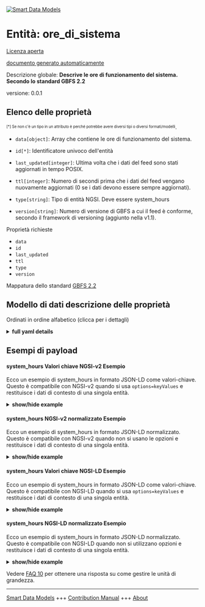 <!-- 10-Header -->  
[![Smart Data Models](https://smartdatamodels.org/wp-content/uploads/2022/01/SmartDataModels_logo.png "Logo")](https://smartdatamodels.org)  
Entità: ore_di_sistema  
======================<!-- /10-Header -->  
<!-- 15-License -->  
[Licenza aperta](https://github.com/smart-data-models//dataModel.GBFS/blob/master/system_hours/LICENSE.md)  
[documento generato automaticamente](https://docs.google.com/presentation/d/e/2PACX-1vTs-Ng5dIAwkg91oTTUdt8ua7woBXhPnwavZ0FxgR8BsAI_Ek3C5q97Nd94HS8KhP-r_quD4H0fgyt3/pub?start=false&loop=false&delayms=3000#slide=id.gb715ace035_0_60)  
<!-- /15-License -->  
<!-- 20-Description -->  
Descrizione globale: **Descrive le ore di funzionamento del sistema. Secondo lo standard GBFS 2.2**  
versione: 0.0.1  
<!-- /20-Description -->  
<!-- 30-PropertiesList -->  

## Elenco delle proprietà  

<sup><sub>[*] Se non c'è un tipo in un attributo è perché potrebbe avere diversi tipi o diversi formati/modelli</sub></sup>.  
- `data[object]`: Array che contiene le ore di funzionamento del sistema.  	  
- `id[*]`: Identificatore univoco dell'entità  - `last_updated[integer]`: Ultima volta che i dati del feed sono stati aggiornati in tempo POSIX.  - `ttl[integer]`: Numero di secondi prima che i dati del feed vengano nuovamente aggiornati (0 se i dati devono essere sempre aggiornati).  - `type[string]`: Tipo di entità NGSI. Deve essere system_hours  - `version[string]`: Numero di versione di GBFS a cui il feed è conforme, secondo il framework di versioning (aggiunto nella v1.1).  <!-- /30-PropertiesList -->  
<!-- 35-RequiredProperties -->  
Proprietà richieste  
- `data`  - `id`  - `last_updated`  - `ttl`  - `type`  - `version`  <!-- /35-RequiredProperties -->  
<!-- 40-RequiredProperties -->  
Mappatura dello standard [GBFS 2.2](https://github.com/NABSA/gbfs/blob/v2.2/gbfs.md)  
<!-- /40-RequiredProperties -->  
<!-- 50-DataModelHeader -->  
## Modello di dati descrizione delle proprietà  
Ordinati in ordine alfabetico (clicca per i dettagli)  
<!-- /50-DataModelHeader -->  
<!-- 60-ModelYaml -->  
<details><summary><strong>full yaml details</strong></summary>    
```yaml  
system_hours:    
  description: Describes the system hours of operation. According to the Standard GBFS 2.2    
  properties:    
    data:    
      description: Array that contains system hours of operations.    
      properties:    
        rental_hours:    
          items:    
            properties:    
              days:    
                description: An array of abbreviations (first 3 letters) of English names of the days of the week for which this object applies.    
                items:    
                  enum:    
                    - sun    
                    - mon    
                    - tue    
                    - wed    
                    - thu    
                    - fri    
                    - sat    
                  type: string    
                maxItems: 7    
                minItems: 1    
                type: array    
              end_time:    
                description: End time for the hours of operation of the system.    
                pattern: ^([0-1][0-9]|2[0-3]):[0-5][0-9]:[0-5][0-9]$    
                type: string    
              start_time:    
                description: Start time for the hours of operation of the system.    
                pattern: ^([0-1][0-9]|2[0-3]):[0-5][0-9]:[0-5][0-9]$    
                type: string    
              user_types:    
                description: Array of member and nonmember value(s) indicating that this set of rental hours applies to either members or non-members only.    
                items:    
                  enum:    
                    - member    
                    - nonmember    
                  type: string    
                maxItems: 2    
                minItems: 1    
                type: array    
            required:    
              - user_types    
              - days    
              - start_time    
              - end_time    
            type: object    
          type: array    
      required:    
        - rental_hours    
      type: object    
      x-ngsi:    
        type: Property    
    id:    
      anyOf:    
        - description: Identifier format of any NGSI entity    
          maxLength: 256    
          minLength: 1    
          pattern: ^[\w\-\.\{\}\$\+\*\[\]`|~^@!,:\\]+$    
          type: string    
          x-ngsi:    
            type: Property    
        - description: Identifier format of any NGSI entity    
          format: uri    
          type: string    
          x-ngsi:    
            type: Property    
      description: Unique identifier of the entity    
      x-ngsi:    
        type: Property    
    last_updated:    
      description: Last time the data in the feed was updated in POSIX time.    
      minimum: 1450155600    
      type: integer    
      x-ngsi:    
        type: Property    
    ttl:    
      description: Number of seconds before the data in the feed will be updated again (0 if the data should always be refreshed).    
      minimum: 0    
      type: integer    
      x-ngsi:    
        type: Property    
    type:    
      description: NGSI entity type. It has to be system_hours    
      enum:    
        - system_hours    
      type: string    
      x-ngsi:    
        type: Property    
    version:    
      description: 'GBFS version number to which the feed conforms, according to the versioning framework (added in v1.1).'    
      enum:    
        - 1.1-RC    
        - 1.1    
        - 2.0-RC    
        - 2.0    
        - 2.1-RC    
        - 2.1-RC2    
        - 2.1    
        - 2.2    
        - 3.0-RC    
        - 3.0    
      type: string    
      x-ngsi:    
        type: Property    
  required:    
    - data    
    - id    
    - last_updated    
    - ttl    
    - type    
    - version    
  type: object    
  x-derived-from: https://github.com/NABSA/gbfs/blob/v2.2/gbfs.md    
  x-disclaimer: 'Redistribution and use in source and binary forms, with or without modification, are permitted  provided that the license conditions are met. Copyleft (c) 2022 Contributors to Smart Data Models Program'    
  x-license-url: https://github.com/smart-data-models/dataModel.GBFS/blob/master/system_hours/LICENSE.md    
  x-model-schema: https://smart-data-models.github.io/dataModel.GBFS/system_hours/schema.json    
  x-model-tags: GBFS    
  x-version: 0.0.1    
```  
</details>    
<!-- /60-ModelYaml -->  
<!-- 70-MiddleNotes -->  
<!-- /70-MiddleNotes -->  
<!-- 80-Examples -->  
## Esempi di payload  
#### system_hours Valori chiave NGSI-v2 Esempio  
Ecco un esempio di system_hours in formato JSON-LD come valori-chiave. Questo è compatibile con NGSI-v2 quando si usa `options=keyValues` e restituisce i dati di contesto di una singola entità.  
<details><summary><strong>show/hide example</strong></summary>    
```json  
{  
  "id": "urn:ngsi-ld:system_hours:id:FNNO:60592292",  
  "type": "system_hours",  
  "last_updated": 1609866247,  
  "ttl": 86400,  
  "version": "3.0",  
  "data": {  
    "rental_hours": [  
      {  
        "user_types": [  
          "member"  
        ],  
        "days": [  
          "sat",  
          "sun"  
        ],  
        "start_time": "00:00:00",  
        "end_time": "23:59:59"  
      },  
      {  
        "user_types": [  
          "nonmember"  
        ],  
        "days": [  
          "sat",  
          "sun"  
        ],  
        "start_time": "05:00:00",  
        "end_time": "23:59:59"  
      },  
      {  
        "user_types": [  
          "member",  
          "nonmember"  
        ],  
        "days": [  
          "mon",  
          "tue",  
          "wed",  
          "thu",  
          "fri"  
        ],  
        "start_time": "00:00:00",  
        "end_time": "23:59:59"  
      }  
    ]  
  }  
}  
```  
</details>  
#### system_hours NGSI-v2 normalizzato Esempio  
Ecco un esempio di system_hours in formato JSON-LD normalizzato. Questo è compatibile con NGSI-v2 quando non si usano le opzioni e restituisce i dati di contesto di una singola entità.  
<details><summary><strong>show/hide example</strong></summary>    
```json  
{  
  "id": "urn:ngsi-ld:system_hours:id:FNNO:60592292",  
  "type": "system_hours",  
  "last_updated": {  
    "type": "Number",  
    "value": 1609866247  
  },  
  "ttl": {  
    "type": "Number",  
    "value": 86400  
  },  
  "version": {  
    "type": "Text",  
    "value": "3.0"  
  },  
  "data": {  
    "type": "StructuredValue",  
    "value": {  
      "rental_hours": [  
        {  
          "user_types": [  
            "member"  
          ],  
          "days": [  
            "sat",  
            "sun"  
          ],  
          "start_time": "00:00:00",  
          "end_time": "23:59:59"  
        },  
        {  
          "user_types": [  
            "nonmember"  
          ],  
          "days": [  
            "sat",  
            "sun"  
          ],  
          "start_time": "05:00:00",  
          "end_time": "23:59:59"  
        },  
        {  
          "user_types": [  
            "member",  
            "nonmember"  
          ],  
          "days": [  
            "mon",  
            "tue",  
            "wed",  
            "thu",  
            "fri"  
          ],  
          "start_time": "00:00:00",  
          "end_time": "23:59:59"  
        }  
      ]  
    }  
  }  
}  
```  
</details>  
#### system_hours Valori chiave NGSI-LD Esempio  
Ecco un esempio di system_hours in formato JSON-LD come valori-chiave. Questo è compatibile con NGSI-LD quando si usa `options=keyValues` e restituisce i dati di contesto di una singola entità.  
<details><summary><strong>show/hide example</strong></summary>    
```json  
{  
    "id": "urn:ngsi-ld:system_hours:id:FNNO:60592292",  
    "type": "system_hours",  
    "last_updated": 1609866247,  
    "ttl": 86400,  
    "version": "3.0",  
    "data": {  
        "rental_hours": [  
            {  
                "user_types": [  
                    "member"  
                ],  
                "days": [  
                    "sat",  
                    "sun"  
                ],  
                "start_time": "00:00:00",  
                "end_time": "23:59:59"  
            },  
            {  
                "user_types": [  
                    "nonmember"  
                ],  
                "days": [  
                    "sat",  
                    "sun"  
                ],  
                "start_time": "05:00:00",  
                "end_time": "23:59:59"  
            },  
            {  
                "user_types": [  
                    "member",  
                    "nonmember"  
                ],  
                "days": [  
                    "mon",  
                    "tue",  
                    "wed",  
                    "thu",  
                    "fri"  
                ],  
                "start_time": "00:00:00",  
                "end_time": "23:59:59"  
            }  
        ]  
    },  
    "@context": [  
        "https://smartdatamodels.org/context.jsonld",  
        "https://raw.githubusercontent.com/smart-data-models/dataModel.GBFS/master/context.jsonld"  
    ]  
}  
```  
</details>  
#### system_hours NGSI-LD normalizzato Esempio  
Ecco un esempio di system_hours in formato JSON-LD normalizzato. Questo è compatibile con NGSI-LD quando non si utilizzano opzioni e restituisce i dati di contesto di una singola entità.  
<details><summary><strong>show/hide example</strong></summary>    
```json  
{  
    "id": "urn:ngsi-ld:system_hours:id:FNNO:60592292",  
    "type": "system_hours",  
    "last_updated": {  
        "type": "Property",  
        "value": 1609866247  
    },  
    "ttl": {  
        "type": "Property",  
        "value": 86400  
    },  
    "version": {  
        "type": "Property",  
        "value": "3.0"  
    },  
    "data": {  
        "type": "Property",  
        "value": {  
            "rental_hours": [  
                {  
                    "user_types": [  
                        "member"  
                    ],  
                    "days": [  
                        "sat",  
                        "sun"  
                    ],  
                    "start_time": "00:00:00",  
                    "end_time": "23:59:59"  
                },  
                {  
                    "user_types": [  
                        "nonmember"  
                    ],  
                    "days": [  
                        "sat",  
                        "sun"  
                    ],  
                    "start_time": "05:00:00",  
                    "end_time": "23:59:59"  
                },  
                {  
                    "user_types": [  
                        "member",  
                        "nonmember"  
                    ],  
                    "days": [  
                        "mon",  
                        "tue",  
                        "wed",  
                        "thu",  
                        "fri"  
                    ],  
                    "start_time": "00:00:00",  
                    "end_time": "23:59:59"  
                }  
            ]  
        }  
    },  
    "@context": [  
        "https://smartdatamodels.org/context.jsonld",  
        "https://raw.githubusercontent.com/smart-data-models/dataModel.GBFS/master/context.jsonld"  
    ]  
}  
```  
</details><!-- /80-Examples -->  
<!-- 90-FooterNotes -->  
<!-- /90-FooterNotes -->  
<!-- 95-Units -->  
Vedere [FAQ 10](https://smartdatamodels.org/index.php/faqs/) per ottenere una risposta su come gestire le unità di grandezza.  
<!-- /95-Units -->  
<!-- 97-LastFooter -->  
---  
[Smart Data Models](https://smartdatamodels.org) +++ [Contribution Manual](https://bit.ly/contribution_manual) +++ [About](https://bit.ly/Introduction_SDM)<!-- /97-LastFooter -->  
